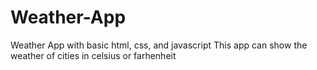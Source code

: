 # Weather-App
Weather App with basic html, css, and javascript
This app can show the weather of cities in celsius or farhenheit
